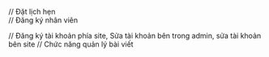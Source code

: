 // Đặt lịch hẹn        
// Đăng ký nhân viên

// Đăng ký tài khoản phía site, Sửa tài khoản bên trong admin, sửa tài khoản bên site
// Chức năng quản lý bài viết
